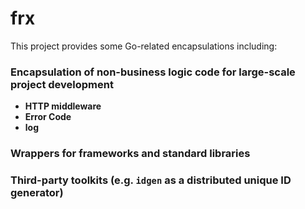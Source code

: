 # frx
This project provides some Go-related encapsulations including:


### Encapsulation of non-business logic code for large-scale project development
- **HTTP middleware**
- **Error Code**
- **log**
### Wrappers for frameworks and standard libraries

### Third-party toolkits (e.g. `idgen` as a distributed unique ID generator)
